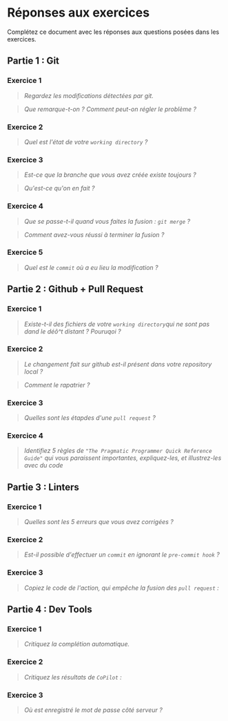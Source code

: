 # Réponses aux exercices

Complétez ce document avec les réponses aux questions posées dans les exercices.

## Partie 1 : Git

### Exercice 1
> *Regardez les modifications détectées par git.*

> *Que remarque-t-on ? Comment peut-on régler le problème ?*

### Exercice 2
> *Quel est l'état de votre `working directory` ?*

### Exercice 3
> *Est-ce que la branche que vous avez créée existe toujours ?*

> *Qu'est-ce qu'on en fait ?*

### Exercice 4
> *Que se passe-t-il quand vous faites la fusion : `git merge` ?*

> *Comment avez-vous réussi à terminer la fusion ?*


### Exercice 5
> *Quel est le `commit` où a eu lieu la modification ?*

## Partie 2 : Github + Pull Request

### Exercice 1
> *Existe-t-il des fichiers de votre `working directory`qui ne sont pas dand le déô^t distant ? Pouruqoi ?*

### Exercice 2
> *Le changement fait sur github est-il présent dans votre repository local ?*

> *Comment le rapatrier ?*

### Exercice 3
> *Quelles sont les étapdes d'une `pull request` ?*

### Exercice 4
> *Identifiez 5 règles de `"The Pragmatic Programmer Quick Reference Guide"` qui vous paraissent importantes, expliquez-les, et illustrez-les avec du code*


## Partie 3 : Linters

### Exercice 1
> *Quelles sont les 5 erreurs que vous avez corrigées ?*

### Exercice 2
> *Est-il possible d'effectuer un `commit` en ignorant le `pre-commit hook` ?*

### Exercice 3
> *Copiez le code de l'action, qui empêche la fusion des `pull request` :*

## Partie 4 : Dev Tools

### Exercice 1
> *Critiquez la complétion automatique.*

### Exercice 2
> *Critiquez les résultats de `CoPilot` :*

### Exercice 3
> *Où est enregistré le mot de passe côté serveur ?*
